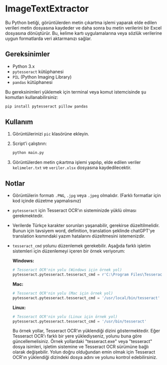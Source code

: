 # ImageTextExtractor

Bu Python betiği, görüntülerden metin çıkartma işlemi yaparak elde edilen verileri metin dosyasına kaydeder ve daha sonra bu metin verilerini bir Excel dosyasına dönüştürür. Bu, kelime kartı uygulamalarına veya sözlük verilerine uygun formatlarda veri aktarmanızı sağlar.

## Gereksinimler

- Python 3.x
- `pytesseract` kütüphanesi
- `PIL` (Python Imaging Library)
- `pandas` kütüphanesi

Bu gereksinimleri yüklemek için terminal veya komut istemcisinde şu komutları kullanabilirsiniz:

```bash
pip install pytesseract pillow pandas
```



## Kullanım

1. Görüntülerinizi `pic` klasörüne ekleyin.

2. Script'i çalıştırın:

    ```bash
    python main.py
    ```

3. Görüntülerden metin çıkartma işlemi yapılıp, elde edilen veriler `kelimeler.txt`  ve `veriler.xlsx` dosyasına kaydedilecektir.

## Notlar

- Görüntülerin formatı `.PNG`, `.jpg` veya `.jpeg` olmalıdır. (Farklı formatlar için kod içinde düzetme yapmalısınız)

- `pytesseract` için Tesseract OCR'ın sisteminizde yüklü olması gerekmektedir.

- Verilerde Türkçe karakter sorunları yaşanabilir, gerekirse düzeltilmelidir. Bunun için tavsiyem word, definition, translation şeklinde chatGPT'ye translation kısmındaki yazım hatalarını düzeltmesini istemenizdir. 

- `tesseract_cmd` yolunu düzenlemek gerekebilir. Aşağıda farklı işletim sistemleri için düzenlemeyi içeren bir örnek veriyorum:

  **Windows:**
  ```python
  # Tesseract OCR'nin yolu (Windows için örnek yol)
  pytesseract.pytesseract.tesseract_cmd = r'C:\Program Files\Tesseract-OCR\tesseract.exe'
  ```

  **Mac:**
  ```python
  # Tesseract OCR'nin yolu (Mac için örnek yol)
  pytesseract.pytesseract.tesseract_cmd = '/usr/local/bin/tesseract'
  ```

  **Linux:**
  ```python
  # Tesseract OCR'nin yolu (Linux için örnek yol)
  pytesseract.pytesseract.tesseract_cmd = '/usr/bin/tesseract'
  ```

  Bu örnek yollar, Tesseract OCR'ın yüklendiği dizini göstermektedir. Eğer Tesseract OCR'ı farklı bir yere yüklediyseniz, yolunu buna göre güncellemelisiniz. Örnek yollardaki "tesseract.exe" veya "tesseract" dosya isimleri, işletim sistemine ve Tesseract OCR sürümüne bağlı olarak değişebilir. Yolun doğru olduğundan emin olmak için Tesseract OCR'ın yüklendiği dizindeki dosya adını ve yolunu kontrol edebilirsiniz.


